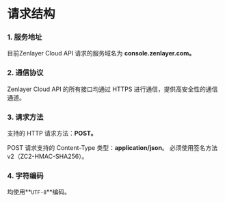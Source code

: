 # 请求结构

### 1. 服务地址 <a href="#1.-.e6.9c.8d.e5.8a.a1.e5.9c.b0.e5.9d.80" id="1.-.e6.9c.8d.e5.8a.a1.e5.9c.b0.e5.9d.80"></a>

目前Zenlayer Cloud API 请求的服务域名为 **console.zenlayer.com。**

### 2. 通信协议 <a href="#2.-.e9.80.9a.e4.bf.a1.e5.8d.8f.e8.ae.ae" id="2.-.e9.80.9a.e4.bf.a1.e5.8d.8f.e8.ae.ae"></a>

Zenlayer Cloud API 的所有接口均通过 HTTPS 进行通信，提供高安全性的通信通道。

### 3. 请求方法 <a href="#3.-.e8.af.b7.e6.b1.82.e6.96.b9.e6.b3.95" id="3.-.e8.af.b7.e6.b1.82.e6.96.b9.e6.b3.95"></a>

支持的 HTTP 请求方法：**POST。**

POST 请求支持的 Content-Type 类型：**application/json**。 必须使用签名方法v2（ZC2-HMAC-SHA256）。

### 4. 字符编码 <a href="#4.-.e5.ad.97.e7.ac.a6.e7.bc.96.e7.a0.81" id="4.-.e5.ad.97.e7.ac.a6.e7.bc.96.e7.a0.81"></a>

均使用**`UTF-8`**编码。
